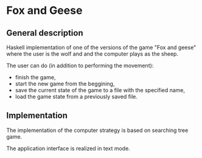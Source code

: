 Fox and Geese
===========

General description
-------

Haskell implementation of one of the versions of the game "Fox and geese" where the user is the wolf and and the computer plays as the sheep.

The user can do (in addition to performing the movement):
* finish the game,
* start the new game from the beggining,
* save the current state of the game to a file with the specified name,
* load the game state from a previously saved file.

Implementation
-------

The implementation of the computer strategy is based on searching tree game.

The application interface is realized in text mode.
